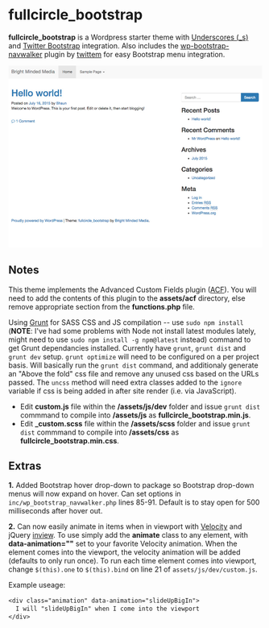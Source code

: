 # fullcircle_bootstrap
**fullcircle_bootstrap** is a Wordpress starter theme with [Underscores (_s)](http://underscores.me/) and [Twitter Bootstrap](http://getbootstrap.com/) integration. Also includes the [wp-bootstrap-navwalker](https://github.com/twittem/wp-bootstrap-navwalker) plugin by [twittem](https://github.com/twittem) for easy Bootstrap menu integration.

![Screenshot](https://raw.githubusercontent.com/sparkison/fullcircle_bootstrap/master/screenshot.jpg)

Notes
-----

This theme implements the Advanced Custom Fields plugin ([ACF](http://www.advancedcustomfields.com/)). You will need to add the contents of this plugin to the **assets/acf** directory, else remove appropriate section from the **functions.php** file.

Using [Grunt](http://gruntjs.com/installing-grunt) for SASS CSS and JS compilation -- use `sudo npm install` (**NOTE**: I've had some problems with Node not install latest modules lately, might need to use `sudo npm install -g npm@latest` instead) command to get Grunt dependancies installed. Currently have `grunt`, `grunt dist` and `grunt dev` setup. `grunt optimize` will need to be configured on a per project basis. Will basically run the `grunt dist` command, and additionaly generate an "Above the fold" css file and remove any unused css based on the URLs passed. The `uncss` method will need extra classes added to the `ignore` variable if css is being added in after site render (i.e. via JavaScript).

- Edit **custom.js** file within the **/assets/js/dev** folder and issue `grunt dist` commmand to compile into **/assets/js** as **fullcircle_bootstrap.min.js**. 
- Edit **_custom.scss** file within the **/assets/scss** folder and issue `grunt dist` commmand to compile into **/assets/css** as **fullcircle_bootstrap.min.css**.

Extras
-----
**1.** Added Bootstrap hover drop-down to package so Bootstrap drop-down menus will now expand on hover. Can set options in `inc/wp_bootstrap_navwalker.php` lines 85-91. Default is to stay open for 500 milliseconds after hover out.

**2.** Can now easily animate in items when in viewport with [Velocity](https://github.com/julianshapiro/velocity) and jQuery [inview](https://github.com/protonet/jquery.inview). To use simply add the **animate** class to any element, with **data-animation=""** set to your favorite Velocity animation. When the element comes into the viewport, the velocity animation will be added (defaults to only run once). To run each time element comes into viewport, change `$(this).one` to `$(this).bind` on line 21 of `assets/js/dev/custom.js`. 

Example useage: 
```
<div class="animation" data-animation="slideUpBigIn">
  I will "slideUpBigIn" when I come into the viewport
</div>
```
